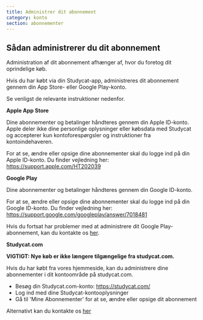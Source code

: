 ```yaml
---
title: Administrer dit abonnement
category: konto
section: abonnementer
---
```

## Sådan administrerer du dit abonnement

Administration af dit abonnement afhænger af, hvor du foretog dit oprindelige køb.

Hvis du har købt via din Studycat-app, administreres dit abonnement gennem din App Store- eller Google Play-konto.


Se venligst de relevante instruktioner nedenfor.


**Apple App Store**

Dine abonnementer og betalinger håndteres gennem din Apple ID-konto. Apple deler ikke dine personlige oplysninger eller købsdata med Studycat og accepterer kun kontoforespørgsler og instruktioner fra kontoindehaveren.

For at se, ændre eller opsige dine abonnementer skal du logge ind på din Apple ID-konto. Du finder vejledning her: <https://support.apple.com/HT202039>


**Google Play**

Dine abonnementer og betalinger håndteres gennem din Google ID-konto.

For at se, ændre eller opsige dine abonnementer skal du logge ind på din Google ID-konto. Du finder vejledning her: <https://support.google.com/googleplay/answer/7018481>

Hvis du fortsat har problemer med at administrere dit Google Play-abonnement, kan du kontakte os [her](https://help.studycat.com/hc/en-us/requests/new).


**Studycat.com**

**VIGTIGT: Nye køb er ikke længere tilgængelige fra studycat.com.**

Hvis du har købt fra vores hjemmeside, kan du administrere dine abonnementer i dit kontoområde på studycat.com.

* Besøg din Studycat.com-konto: <https://studycat.com/>
* Log ind med dine Studycat-kontooplysninger
* Gå til 'Mine Abonnementer' for at se, ændre eller opsige dit abonnement

Alternativt kan du kontakte os [her](https://help.studycat.com/hc/en-us/requests/new)